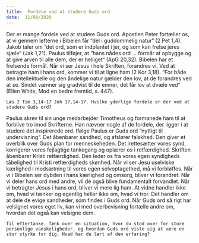 ```yaml
---
title:  Fordele ved at studere Guds ord
date:  11/08/2020
---
```


Der er mange fordele ved at studere Guds ord. Apostlen Peter fortæller os, at vi gennem løfterne i Bibelen får ”del i guddommelig natur“ (2 Pet 1,4). Jakob taler om ”det ord, som er indplantet i jer, og som kan frelse jeres sjæle“ (Jak 1,21). Paulus tilføjer, at ”hans nådes ord … formår at opbygge og at give arven til alle dem, der er helliget“ (ApG 20,32). Bibelen har et frelsende formål. Når vi ser Jesus i hele Skriften, forandres vi. Ved at betragte ham i hans ord, kommer vi til at ligne ham (2 Kor 3,18). “For både den intellektuelle og den åndelige natur gælder den lov, at de forandres ved at se. Sindet vænner sig gradvist til de emner, det får lov at dvæle ved“ (Ellen White, Mod en bedre fremtid, s. 447).

`Læs 2 Tim 3,14-17 Joh 17,14-17. Hvilke yderlige fordele er der ved at studere Guds ord?`

Paulus skrev til sin unge medarbejder Timotheus og formanede ham til at forblive tro imod Skrifterne. Han nævner nogle af de fordele, der ligger i at studere det inspirerede ord. Ifølge Paulus er Guds ord ”nyttigt til undervisning“. Det åbenbarer sandhed, og afslører falskhed. Den giver et overblik over Guds plan for menneskeheden. Det irettesætter vores synd, korrigerer vores fejlagtige tankegang og oplærer os i retfærdighed. Skriften åbenbarer Kristi retfærdighed. Den leder os fra vores egen syndigheds tåbelighed til Kristi retfærdigheds skønhed. Når vi ser Jesu uselviske kærlighed i modsætning til vores egen selvoptagethed, må vi forbløffes. Når vi i Bibelen ser dybden i hans kærlighed og omsorg, bliver vi forandret. Når vi deler hans ord med andre, vil de også blive fundamentalt forvandlet. Når vi betragter Jesus i hans ord, bliver vi mere lig ham. At vidne handler ikke om, hvad vi tænker og egentlig heller ikke om, hvad vi tror. Det handler om at dele de evige sandheder, som findes i Guds ord. Når Guds ord så rigt har velsignet vores eget liv, kan vi med overbevisning fortælle andre om, hvordan det også kan velsigne dem.

`Til eftertanke. Tænk over en situation, hvor du stod over for store personlige vanskeligheder, og hvordan Guds ord viste sig at være en stor styrke for dig. Hvad har du lært af den erfaring?`